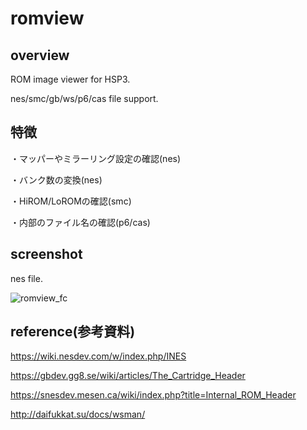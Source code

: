 # romview

## overview
ROM image viewer for HSP3.

nes/smc/gb/ws/p6/cas file support.

## 特徴

・マッパーやミラーリング設定の確認(nes)

・バンク数の変換(nes)

・HiROM/LoROMの確認(smc)

・内部のファイル名の確認(p6/cas)

## screenshot

nes file.

![romview_fc](https://user-images.githubusercontent.com/5597377/128765252-0dc14096-fb04-49d6-afe7-d002d174d148.png)

## reference(参考資料)

https://wiki.nesdev.com/w/index.php/INES

https://gbdev.gg8.se/wiki/articles/The_Cartridge_Header

https://snesdev.mesen.ca/wiki/index.php?title=Internal_ROM_Header

http://daifukkat.su/docs/wsman/
